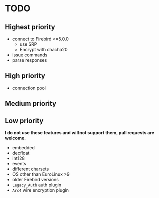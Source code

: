 # TODO

## Highest priority

- connect to Firebird >=5.0.0
  - use SRP
  - Encrypt with chacha20
- issue commands
- parse responses

## High priority

- connection pool

## Medium priority



## Low priority

**I do not use these features and will not support them, pull requests are welcome.**

- embedded
- decfloat
- int128
- events
- different charsets
- OS other than EuroLinux >9
- older Firebird versions
- `Legacy_Auth` auth plugin
- `Arc4` wire encryption plugin
